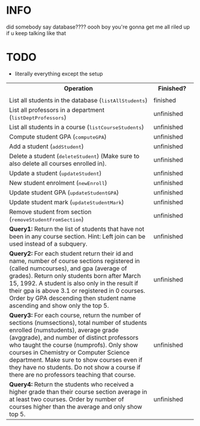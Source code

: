# INFO

did somebody say database???? oooh boy you're gonna get me all riled up if u keep talking like that

# TODO

- literally everything except the setup

<table>
<tr><th>Operation</th>														<th width="100">Finished?</th></tr>
<tr><td>
<tr><td>List all students in the database (<tt>listAllStudents</tt>)</td>			<td>finished</td></tr>
<tr><td>List all professors in a department (<tt>listDeptProfessors</tt>)</td>		<td>unfinished</td></tr>
<tr><td>List all students in a course (<tt>listCourseStudents</tt>)</td>			<td>unfinished</td></tr>
<tr><td>Compute student GPA (<tt>computeGPA</tt>)</td>								<td>unfinished</td></tr>
<tr><td>Add a student (<tt>addStudent</tt>)</td>									<td>unfinished</td></tr>
<tr><td>Delete a student (<tt>deleteStudent</tt>) (Make sure to also delete all courses enrolled in).</td>	<td>unfinished</td></tr>
<tr><td>Update a student (<tt>updateStudent</tt>)</td>								<td>unfinished</td></tr>
<tr><td>New student enrolment (<tt>newEnroll</tt>)</td>								<td>unfinished</td></tr>
<tr><td>Update student GPA (<tt>updateStudentGPA</tt>)</td>							<td>unfinished</td></tr>
<tr><td>Update student mark (<tt>updateStudentMark</tt>)</td>						<td>unfinished</td></tr>
<tr><td>Remove student from section (<tt>removeStudentFromSection</tt>)</td>		<td>unfinished</td></tr>
<tr><td><strong>Query1:</strong> Return the list of students that have not been in any course section. Hint: Left join can be used instead of a subquery.</td>	<td>unfinished</td</tr>
<tr><td><strong>Query2:</strong> For each student return their id and name, number of course sections registered in (called numcourses), and gpa (average of grades). Return only students born after March 15, 1992. A student is also only in the result if their gpa is above 3.1 or registered in 0 courses. Order by GPA descending then student name ascending and show only the top 5.</td><td>unfinished</td></tr>
<tr><td><strong>Query3:</strong> For each course, return the number of sections (numsections), total number of students enrolled (numstudents), average grade (avggrade), and number of distinct professors who taught the course (numprofs). Only show courses in Chemistry or Computer Science department. Make sure to show courses even if they have no students. Do not show a course if there are no professors teaching that course.</td><td>unfinished</td></tr>
<tr><td><strong>Query4:</strong> Return the students who received a higher grade than their course section average in at least two courses. Order by number of courses higher than the average and only show top 5.</td><td>unfinished</td></tr>
</table>

